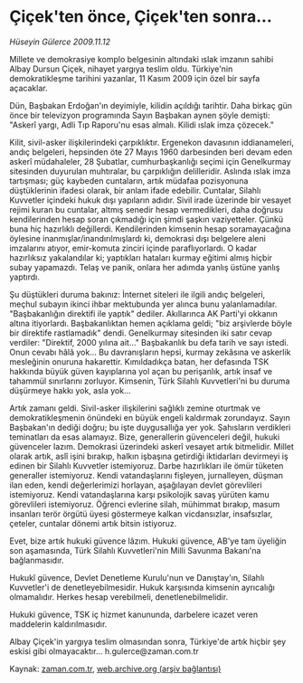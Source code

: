 # Çiçek'ten önce, Çiçek'ten sonra...

*Hüseyin Gülerce 2009.11.12*

<tr><td class="metin" colspan="2" style="padding-top: 20px; padding-left: 5px; ">Millete ve demokrasiye komplo belgesinin altındaki ıslak imzanın sahibi Albay Dursun Çiçek, nihayet yargıya teslim oldu. Türkiye'nin demokratikleşme tarihini yazanlar, 11 Kasım 2009 için özel bir sayfa açacaklar.</td></tr><tr><td class="metin" colspan="2" style="padding-top: 20px; padding-left: 5px; "><p> Dün, Başbakan Erdoğan'ın deyimiyle, kilidin açıldığı tarihtir. Daha birkaç gün önce bir televizyon programında Sayın Başbakan aynen şöyle demişti: "Askerî yargı, Adli Tıp Raporu'nu esas almalı. Kilidi ıslak imza çözecek."
<p> Kilit, sivil-asker ilişkilerindeki çarpıklıktır. Ergenekon davasının iddianameleri, andıç belgeleri, hepsinden öte 27 Mayıs 1960 darbesinden beri devam eden askerî müdahaleler, 28 Şubatlar, cumhurbaşkanlığı seçimi için Genelkurmay sitesinden duyurulan muhtıralar, bu çarpıklığın delilleridir. Aslında ıslak imza tartışması; güç kaybeden cuntaların, artık müdafaa pozisyonuna düştüklerinin ifadesi olarak, bir anlam ifade edebilir. Cuntalar, Silahlı Kuvvetler içindeki hukuk dışı yapıların adıdır. Sivil irade üzerinde bir vesayet rejimi kuran bu cuntalar, altmış senedir hesap vermedikleri, daha doğrusu kendilerinden hesap soran çıkmadığı için şimdi şaşkın vaziyetteler. Çünkü buna hiç hazırlıklı değillerdi. Kendilerinden kimsenin hesap soramayacağına öylesine inanmışlar/inandırılmışlardı ki, demokrasi dışı belgelere aleni imzalarını atıyor, emir-komuta zinciri içinde paraflıyorlardı. O kadar hazırlıksız yakalandılar ki; yaptıkları hataları kurmay eğitimi almış hiçbir subay yapamazdı. Telaş ve panik, onlara her adımda yanlış üstüne yanlış yaptırdı.
<p> Şu düştükleri duruma bakınız: İnternet siteleri ile ilgili andıç belgeleri, meçhul subayın ikinci ihbar mektubunda yer alınca bunu yalanlamadılar. "Başbakanlığın direktifi ile yaptık" dediler. Akıllarınca AK Parti'yi okkanın altına itiyorlardı. Başbakanlıktan hemen açıklama geldi; "biz arşivlerde böyle bir direktife rastlamadık" dendi. Genelkurmay sitesinden iki satır cevap verdiler: "Direktif, 2000 yılına ait..." Başbakanlık bu defa tarih ve sayı istedi. Onun cevabı hâlâ yok... Bu davranışların hepsi, kurmay zekâsına ve askerlik mesleğinin onuruna hakarettir. Kımıldadıkça batan, her defasında TSK hakkında büyük güven kayıplarına yol açan bu perişanlık, artık insaf ve tahammül sınırlarını zorluyor. Kimsenin, Türk Silahlı Kuvvetleri'ni bu duruma düşürmeye hakkı yok, asla yok...
<p>Artık zamanı geldi. Sivil-asker ilişkilerini sağlıklı zemine oturtmak ve demokratikleşmenin önündeki en büyük engeli kaldırmak zorundayız. Sayın Başbakan'ın dediği doğru; bu işte duygusallığa yer yok. Şahısların verdikleri teminatları da esas alamayız. Bize, generallerin güvenceleri değil, hukuki güvenceler lazım. Demokrasi üzerindeki askerî vesayet artık bitmelidir. Millet olarak artık, aslî işini bırakıp, halkın işbaşına getirdiği iktidarları devirmeyi iş edinen bir Silahlı Kuvvetler istemiyoruz. Darbe hazırlıkları ile ömür tüketen generaller istemiyoruz. Kendi vatandaşlarını fişleyen, jurnalleyen, düşman ilan eden, kendi değerlerimizi horlayan, aşağılayan devlet görevlileri istemiyoruz. Kendi vatandaşlarına karşı psikolojik savaş yürüten kamu görevlileri istemiyoruz. Öğrenci evlerine silah, mühimmat bırakıp, masum insanları terör örgütü üyesi göstermeye kalkan vicdansızlar, insafsızlar, çeteler, cuntalar dönemi artık bitsin istiyoruz.
<p>Evet, bize artık hukuki güvence lâzım. Hukuki güvence, AB'ye tam üyeliğin son aşamasında, Türk Silahlı Kuvvetleri'nin Milli Savunma Bakanı'na bağlanmasıdır.
<p> Hukukî güvence, Devlet Denetleme Kurulu'nun ve Danıştay'ın, Silahlı Kuvvetler'i de denetleyebilmesidir. Hukuk karşısında kimsenin ayrıcalığı olmamalıdır. Herkes hesap verebilmeli, denetlenebilmelidir.
<p> Hukuki güvence, TSK iç hizmet kanununda, darbelere icazet veren maddelerin kaldırılmasıdır.
<p> Albay Çiçek'in yargıya teslim olmasından sonra, Türkiye'de artık hiçbir şey eskisi gibi olmayacaktır... h.gulerce@zaman.com.tr <br/></p></p></p></p></p></p></p></p></td></tr>

Kaynak: [zaman.com.tr](http://zaman.com.tr/yazar.do?yazino=914657), [web.archive.org (arşiv bağlantısı)](http://web.archive.org/web/20100109154058/http://www.zaman.com.tr:80/yazar.do?yazino=914657)
